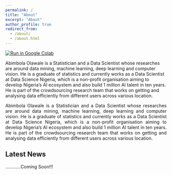 ```yaml
---
permalink: /
title: "About"
excerpt: "About"
author_profile: true
redirect_from: 
  - /about/
  - /about.html
---
```

[![Run in Google Colab](https://img.shields.io/badge/Colab-Run_in_Google_Colab-blue?logo=Google&logoColor=FDBA18)](https://colab.research.google.com/drive/1f32gj5IYIyFipoINiC8P3DvKat-WWLUK)

Abimbola Olawale is a Statistician and a Data Scientist whose researches are around data mining, machine learning, deep learning and computer vision. He is a graduate of statistics and currently works as a Data Scientist at Data Science Nigeria, which is a non-profit organisation aiming to develop Nigeria’s AI ecosystem and also build 1 million AI talent in ten years. He is part of the crowdsourcing research team that works on getting and analysing data efficiently from different users across various location. 

<div style="text-align: justify">Abimbola Olawale is a Statistician and a Data Scientist whose researches are around data mining, machine learning, deep learning and computer vision. He is a graduate of statistics and currently works as a Data Scientist at Data Science Nigeria, which is a non-profit organisation aiming to develop Nigeria’s AI ecosystem and also build 1 million AI talent in ten years. He is part of the crowdsourcing research team that works on getting and analysing data efficiently from different users across various location.</div>

Latest News
-----
............Coming Soon!!!
